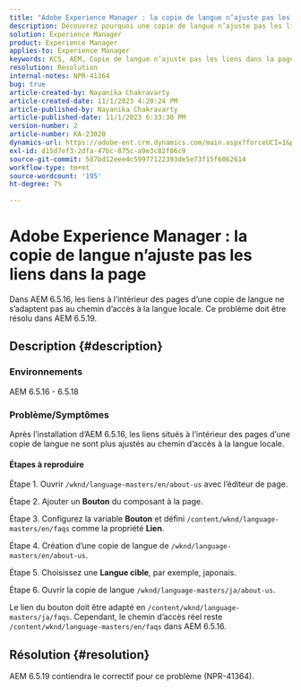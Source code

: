 ```yaml
---
title: "Adobe Experience Manager : la copie de langue n’ajuste pas les liens dans la page"
description: Découvrez pourquoi une copie de langue n’ajuste pas les liens dans la page en Experience Manager.
solution: Experience Manager
product: Experience Manager
applies-to: Experience Manager
keywords: KCS, AEM, Copie de langue n’ajuste pas les liens dans la page.
resolution: Resolution
internal-notes: NPR-41364
bug: true
article-created-by: Nayanika Chakravarty
article-created-date: 11/1/2023 4:20:24 PM
article-published-by: Nayanika Chakravarty
article-published-date: 11/1/2023 6:33:30 PM
version-number: 2
article-number: KA-23020
dynamics-url: https://adobe-ent.crm.dynamics.com/main.aspx?forceUCI=1&pagetype=entityrecord&etn=knowledgearticle&id=4438a28e-d278-ee11-8179-6045bd0065f9
exl-id: d15d7ef3-2dfa-47bc-875c-a9e3c82f06c9
source-git-commit: 587bd12eee4c59977122393de5e73f15f6062614
workflow-type: tm+mt
source-wordcount: '195'
ht-degree: 7%

---
```


# Adobe Experience Manager : la copie de langue n’ajuste pas les liens dans la page


Dans AEM 6.5.16, les liens à l’intérieur des pages d’une copie de langue ne s’adaptent pas au chemin d’accès à la langue locale. Ce problème doit être résolu dans AEM 6.5.19.

## Description {#description}


### <b>Environnements</b>

AEM 6.5.16 - 6.5.18

### Problème/Symptômes

Après l’installation d’AEM 6.5.16, les liens situés à l’intérieur des pages d’une copie de langue ne sont plus ajustés au chemin d’accès à la langue locale.

#### Étapes à reproduire

Étape 1. Ouvrir `/wknd/language-masters/en/about-us` avec l’éditeur de page.

Étape 2. Ajouter un <b>Bouton</b> du composant à la page.

Étape 3. Configurez la variable <b>Bouton</b> et défini `/content/wknd/language-masters/en/faqs` comme la propriété <b>Lien</b>.

Étape 4. Création d’une copie de langue de `/wknd/language-masters/en/about-us`.

Étape 5. Choisissez une <b>Langue cible</b>, par exemple, japonais.

Étape 6. Ouvrir la copie de langue `/wknd/language-masters/ja/about-us`.

Le lien du bouton doit être adapté en `/content/wknd/language-masters/ja/faqs`. Cependant, le chemin d’accès réel reste `/content/wknd/language-masters/en/faqs` dans AEM 6.5.16.


## Résolution {#resolution}


AEM 6.5.19 contiendra le correctif pour ce problème (NPR-41364).
